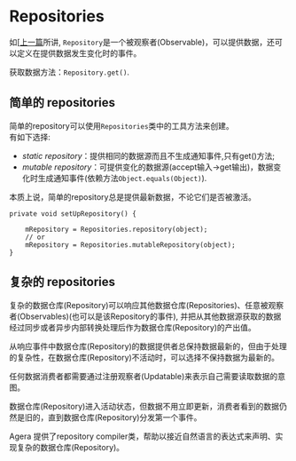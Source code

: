 # Repositories

如[[上一篇](observables-and-updatables.md)所讲, 
`Repository`是一个被观察者(Observable)，可以提供数据，还可以定义在提供数据发生变化时的事件。 

获取数据方法：`Repository.get()`.

## 简单的 repositories

简单的repository可以使用`Repositories`类中的工具方法来创建。  
有如下选择:

* _static repository_：提供相同的数据源而且不生成通知事件,只有get()方法;
* _mutable repository_：可提供变化的数据源(accept输入->get输出)，数据变化时生成通知事件(依赖方法`Object.equals(Object)`).

本质上说，简单的repository总是提供最新数据，不论它们是否被激活。

```
private void setUpRepository() {

    mRepository = Repositories.repository(object);
    // or
    mRepository = Repositories.mutableRepository(object);
}
```

## 复杂的 repositories

复杂的数据仓库(Repository)可以响应其他数据仓库(Repositories)、任意被观察者(Observables)(也可以是该Repository的事件), 
并把从其他数据源获取的数据经过同步或者异步内部转换处理后作为数据仓库(Repository)的产出值。 

从响应事件中数据仓库(Repository)的数据提供者总保持数据最新的，但由于处理的复杂性，在数据仓库(Repository)不活动时，可以选择不保持数据为最新的。 

任何数据消费者都需要通过注册观察者(Updatable)来表示自己需要读取数据的意图。

数据仓库(Repository)进入活动状态，但数据不用立即更新，消费者看到的数据仍然是旧的，直到数据仓库(Repository)分发第一个事件。

Agera 提供了repository compiler类，帮助以接近自然语言的表达式来声明、实现复杂的数据仓库(Repository)。
